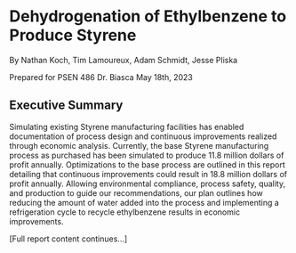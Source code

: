 # Dehydrogenation of Ethylbenzene to Produce Styrene

By Nathan Koch, Tim Lamoureux, Adam Schmidt, Jesse Pliska

Prepared for PSEN 486
Dr. Biasca
May 18th, 2023

## Executive Summary

Simulating existing Styrene manufacturing facilities has enabled documentation of process design and continuous improvements realized through economic analysis. Currently, the base Styrene manufacturing process as purchased has been simulated to produce 11.8 million dollars of profit annually. Optimizations to the base process are outlined in this report detailing that continuous improvements could result in 18.8 million dollars of profit annually. Allowing environmental compliance, process safety, quality, and production to guide our recommendations, our plan outlines how reducing the amount of water added into the process and implementing a refrigeration cycle to recycle ethylbenzene results in economic improvements.

[Full report content continues...]